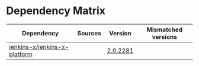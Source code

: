# Dependency Matrix

Dependency | Sources | Version | Mismatched versions
---------- | ------- | ------- | -------------------
[jenkins-x/jenkins-x-platform](https://github.com/jenkins-x/jenkins-x-platform) |  | [2.0.2281](https://github.com/jenkins-x/jenkins-x-platform/releases/tag/v2.0.2281) | 
